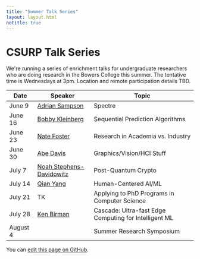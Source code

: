 ```yaml
---
title: "Summer Talk Series"
layout: layout.html
notitle: true
---
```

# CSURP Talk Series

We're running a series of enrichment talks for undergraduate researchers who are doing research in the Bowers College this summer.
The tentative time is Wednesdays at 3pm.
Location and remote participation details TBD.

<table>
    <thead>
        <tr>
            <th>Date</th>
            <th>Speaker</th>
            <th>Topic</th>
        </tr>
    </thead>
    <tbody>
        <tr>
            <td>June 9</td>
            <td><a href="https://www.cs.cornell.edu/~asampson/">Adrian Sampson</a></td>
            <td>Spectre</td>
        </tr>
        <tr>
            <td>June 16</td>
            <td><a href="https://www.cs.cornell.edu/~rdk/">Bobby Kleinberg</a></td>
            <td>Sequential Prediction Algorithms</td>
        </tr>
        <tr>
            <td>June 23</td>
            <td><a href="https://www.cs.cornell.edu/~jnfoster/">Nate Foster</a></td>
            <td>Research in Academia vs. Industry</td>
        </tr>
        <tr>
            <td>June 30</td>
            <td><a href="http://abedavis.com">Abe Davis</a></td>
            <td>Graphics/Vision/HCI Stuff</td>
        </tr>
        <tr>
            <td>July 7</td>
            <td><a href="http://www.noahsd.com">Noah Stephens-Davidowitz</a></td>
            <td>Post-Quantum Crypto</td>
        </tr>
        <tr>
            <td>July 14</td>
            <td><a href="https://yangqian.myportfolio.com">Qian Yang</a></td>
            <td>Human-Centered AI/ML</td>
        </tr>
        <tr>
            <td>July 21</td>
            <td>TK</td>
            <td>Applying to PhD Programs in Computer Science</td>
        </tr>
        <tr>
            <td>July 28</td>
            <td><a href="http://www.cs.cornell.edu/ken">Ken Birman</a></td>
            <td>Cascade: Ultra-fast Edge Computing for Intelligent ML</td>
        </tr>
        <tr>
            <td>August 4</td>
            <td></td>
            <td>Summer Research Symposium</td>
        </tr>
    </tbody>
</table>

You can [edit this page on GitHub](https://github.com/cucapra/capra-public/edit/master/src/summer2021.md).
